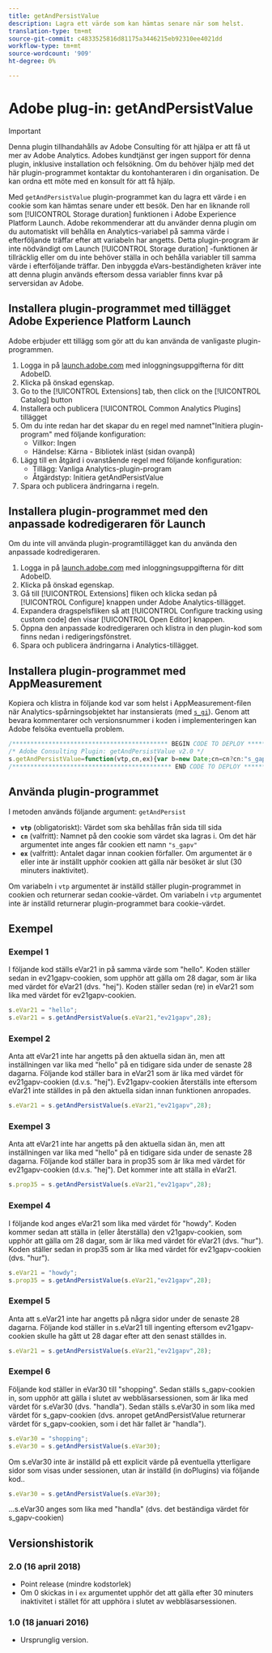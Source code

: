 ```yaml
---
title: getAndPersistValue
description: Lagra ett värde som kan hämtas senare när som helst.
translation-type: tm+mt
source-git-commit: c4833525816d81175a3446215eb92310ee4021dd
workflow-type: tm+mt
source-wordcount: '909'
ht-degree: 0%

---
```



# Adobe plug-in: getAndPersistValue

>[!IMPORTANT]
>
>Denna plugin tillhandahålls av Adobe Consulting för att hjälpa er att få ut mer av Adobe Analytics. Adobes kundtjänst ger ingen support för denna plugin, inklusive installation och felsökning. Om du behöver hjälp med det här plugin-programmet kontaktar du kontohanteraren i din organisation. De kan ordna ett möte med en konsult för att få hjälp.

Med `getAndPersistValue` plugin-programmet kan du lagra ett värde i en cookie som kan hämtas senare under ett besök. Den har en liknande roll som [!UICONTROL Storage duration] funktionen i Adobe Experience Platform Launch. Adobe rekommenderar att du använder denna plugin om du automatiskt vill behålla en Analytics-variabel på samma värde i efterföljande träffar efter att variabeln har angetts. Detta plugin-program är inte nödvändigt om Launch [!UICONTROL Storage duration] -funktionen är tillräcklig eller om du inte behöver ställa in och behålla variabler till samma värde i efterföljande träffar. Den inbyggda eVars-beständigheten kräver inte att denna plugin används eftersom dessa variabler finns kvar på serversidan av Adobe.

## Installera plugin-programmet med tillägget Adobe Experience Platform Launch

Adobe erbjuder ett tillägg som gör att du kan använda de vanligaste plugin-programmen.

1. Logga in på [launch.adobe.com](https://launch.adobe.com) med inloggningsuppgifterna för ditt AdobeID.
1. Klicka på önskad egenskap.
1. Go to the [!UICONTROL Extensions] tab, then click on the [!UICONTROL Catalog] button
1. Installera och publicera [!UICONTROL Common Analytics Plugins] tillägget
1. Om du inte redan har det skapar du en regel med namnet&quot;Initiera plugin-program&quot; med följande konfiguration:
   * Villkor: Ingen
   * Händelse: Kärna - Bibliotek inläst (sidan ovanpå)
1. Lägg till en åtgärd i ovanstående regel med följande konfiguration:
   * Tillägg: Vanliga Analytics-plugin-program
   * Åtgärdstyp: Initiera getAndPersistValue
1. Spara och publicera ändringarna i regeln.

## Installera plugin-programmet med den anpassade kodredigeraren för Launch

Om du inte vill använda plugin-programtillägget kan du använda den anpassade kodredigeraren.

1. Logga in på [launch.adobe.com](https://launch.adobe.com) med inloggningsuppgifterna för ditt AdobeID.
1. Klicka på önskad egenskap.
1. Gå till [!UICONTROL Extensions] fliken och klicka sedan på [!UICONTROL Configure] knappen under Adobe Analytics-tillägget.
1. Expandera dragspelsfliken så att [!UICONTROL Configure tracking using custom code] den visar [!UICONTROL Open Editor] knappen.
1. Öppna den anpassade kodredigeraren och klistra in den plugin-kod som finns nedan i redigeringsfönstret.
1. Spara och publicera ändringarna i Analytics-tillägget.

## Installera plugin-programmet med AppMeasurement

Kopiera och klistra in följande kod var som helst i AppMeasurement-filen när Analytics-spårningsobjektet har instansierats (med [`s_gi`](../functions/s-gi.md)). Genom att bevara kommentarer och versionsnummer i koden i implementeringen kan Adobe felsöka eventuella problem.

```js
/******************************************* BEGIN CODE TO DEPLOY *******************************************/
/* Adobe Consulting Plugin: getAndPersistValue v2.0 */
s.getAndPersistValue=function(vtp,cn,ex){var b=new Date;cn=cn?cn:"s_gapv";(ex=ex?ex:0)?b.setTime(b.getTime()+864E5*ex): b.setTime(b.getTime()+18E5);vtp||(vtp=this.c_r(cn));this.c_w(cn,vtp,b);return vtp};
/******************************************** END CODE TO DEPLOY ********************************************/
```

## Använda plugin-programmet

I metoden används följande argument: `getAndPersist`

* **`vtp`** (obligatoriskt): Värdet som ska behållas från sida till sida
* **`cn`** (valfritt): Namnet på den cookie som värdet ska lagras i. Om det här argumentet inte anges får cookien ett namn `"s_gapv"`
* **`ex`** (valfritt): Antalet dagar innan cookien förfaller. Om argumentet är `0` eller inte är inställt upphör cookien att gälla när besöket är slut (30 minuters inaktivitet).

Om variabeln i `vtp` argumentet är inställd ställer plugin-programmet in cookien och returnerar sedan cookie-värdet. Om variabeln i `vtp` argumentet inte är inställd returnerar plugin-programmet bara cookie-värdet.

## Exempel

### Exempel 1

I följande kod ställs eVar21 in på samma värde som &quot;hello&quot;.  Koden ställer sedan in ev21gapv-cookien, som upphör att gälla om 28 dagar, som är lika med värdet för eVar21 (dvs. &quot;hej&quot;).  Koden ställer sedan (re) in eVar21 som lika med värdet för ev21gapv-cookien.

```js
s.eVar21 = "hello";
s.eVar21 = s.getAndPersistValue(s.eVar21,"ev21gapv",28);
```

### Exempel 2

Anta att eVar21 inte har angetts på den aktuella sidan än, men att inställningen var lika med &quot;hello&quot; på en tidigare sida under de senaste 28 dagarna.   Följande kod ställer bara in eVar21 som är lika med värdet för ev21gapv-cookien (d.v.s. &quot;hej&quot;).  Ev21gapv-cookien återställs inte eftersom eVar21 inte ställdes in på den aktuella sidan innan funktionen anropades.

```js
s.eVar21 = s.getAndPersistValue(s.eVar21,"ev21gapv",28);
```

### Exempel 3

Anta att eVar21 inte har angetts på den aktuella sidan än, men att inställningen var lika med &quot;hello&quot; på en tidigare sida under de senaste 28 dagarna.  Följande kod ställer bara in prop35 som är lika med värdet för ev21gapv-cookien (d.v.s. &quot;hej&quot;).  Det kommer inte att ställa in eVar21.

```js
s.prop35 = s.getAndPersistValue(s.eVar21,"ev21gapv",28);
```

### Exempel 4

I följande kod anges eVar21 som lika med värdet för &quot;howdy&quot;.  Koden kommer sedan att ställa in (eller återställa) den v21gapv-cookien, som upphör att gälla om 28 dagar, som är lika med värdet för eVar21 (dvs. &quot;hur&quot;).  Koden ställer sedan in prop35 som är lika med värdet för ev21gapv-cookien (dvs. &quot;hur&quot;).

```js
s.eVar21 = "howdy";
s.prop35 = s.getAndPersistValue(s.eVar21,"ev21gapv",28);
```

### Exempel 5

Anta att s.eVar21 inte har angetts på några sidor under de senaste 28 dagarna.  Följande kod ställer in s.eVar21 till ingenting eftersom ev21gapv-cookien skulle ha gått ut 28 dagar efter att den senast ställdes in.

```js
s.eVar21 = s.getAndPersistValue(s.eVar21,"ev21gapv",28);
```

### Exempel 6

Följande kod ställer in eVar30 till &quot;shopping&quot;.  Sedan ställs s_gapv-cookien in, som upphör att gälla i slutet av webbläsarsessionen, som är lika med värdet för s.eVar30 (dvs. &quot;handla&quot;).  Sedan ställs s.eVar30 in som lika med värdet för s_gapv-cookien (dvs. anropet getAndPersistValue returnerar värdet för s_gapv-cookien, som i det här fallet är &quot;handla&quot;).

```js
s.eVar30 = "shopping";
s.eVar30 = s.getAndPersistValue(s.eVar30);
```

Om s.eVar30 inte är inställd på ett explicit värde på eventuella ytterligare sidor som visas under sessionen, utan är inställd (in doPlugins) via följande kod..

```js
s.eVar30 = s.getAndPersistValue(s.eVar30);
```

...s.eVar30 anges som lika med &quot;handla&quot; (dvs. det beständiga värdet för s_gapv-cookien)

## Versionshistorik

### 2.0 (16 april 2018)

* Point release (mindre kodstorlek)
* Om 0 skickas in i `ex` argumentet upphör det att gälla efter 30 minuters inaktivitet i stället för att upphöra i slutet av webbläsarsessionen.

### 1.0 (18 januari 2016)

* Ursprunglig version.
